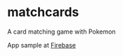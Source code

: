 # matchcards
A card matching game with Pokemon

App sample at [Firebase](https://matchcards-7d5da.firebaseapp.com/ "Google's Homepage")
